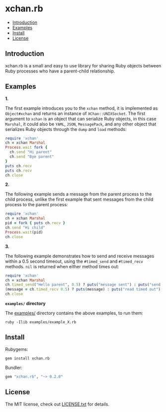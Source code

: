 # xchan.rb

* <a href="#introduction">Introduction</a>
* <a href="#examples">Examples</a>
* <a href="#install">Install</a>
* <a href="#license">License</a>

## <a id="introduction">Introduction</a>

xchan.rb is a small and easy to use library for sharing Ruby objects between
Ruby processes who have a parent-child relationship.

## <a id="examples">Examples</a>

__1.__

The first example introduces you to the `xchan` method, it is implemented as
`Object#xchan` and returns an instance of `XChan::UNIXSocket`. The first argument
to `xchan` is an object that can serialize Ruby objects, in this case `Marshal`,
it could also be `YAML`, `JSON`, `MessagePack`, and any other object that
serializes Ruby objects through the `dump` and `load` methods:

```ruby
require 'xchan'
ch = xchan Marshal
Process.wait fork {
  ch.send "Hi parent"
  ch.send "Bye parent"
}
puts ch.recv
puts ch.recv
ch.close
```

__2.__

The following example sends a message from the parent process to the child process,
unlike the first example that sent messages from the child process to the
parent process:

```ruby
require 'xchan'
ch = xchan Marshal
pid = fork { puts ch.recv }
ch.send "Hi child"
Process.wait(pid)
ch.close
```

__3.__

The following example demonstrates how to send and receive messages within a
0.5 second timeout, using the `#timed_send` and `#timed_recv` methods.
`nil` is returned when either method times out:

```ruby
require 'xchan'
ch = xchan Marshal
ch.timed_send("Hello parent", 0.5) ? puts("message sent") : puts("send timed out")
(message = ch.timed_recv 0.5) ? puts(message) : puts("read timed out")
ch.close
```

__`examples/` directory__

The [examples/](examples/) directory contains the above examples, to run them:

    ruby -Ilib examples/example_X.rb

## <a id="install">Install</a>

Rubygems:

    gem install xchan.rb

Bundler:

```ruby
gem "xchan.rb", "~> 0.2.0"
```

## <a id="license"> License </a>

The MIT license, check out [LICENSE.txt](./LICENSE.txt) for details.
